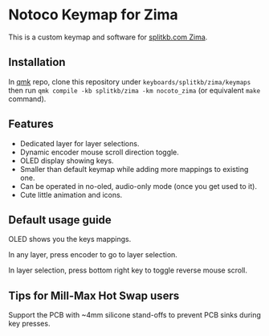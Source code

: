 # Notoco Keymap for Zima

This is a custom keymap and software for [splitkb.com Zima](https://splitkb.com/collections/keyboard-kits/products/zima).

## Installation

In [qmk](https://github.com/qmk/qmk_firmware) repo, clone this repository under `keyboards/splitkb/zima/keymaps` then run `qmk compile -kb splitkb/zima -km nocoto_zima` (or equivalent `make` command).

## Features

- Dedicated layer for layer selections.
- Dynamic encoder mouse scroll direction toggle.
- OLED display showing keys.
- Smaller than default keymap while adding more mappings to existing one.
- Can be operated in no-oled, audio-only mode (once you get used to it).
- Cute little animation and icons.

## Default usage guide

OLED shows you the keys mappings.

In any layer, press encoder to go to layer selection.

In layer selection, press bottom right key to toggle reverse mouse scroll.

## Tips for Mill-Max Hot Swap users

Support the PCB with ~4mm silicone stand-offs to prevent PCB sinks during key presses.
